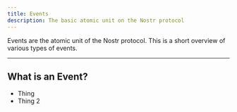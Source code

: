 ```yaml
---
title: Events
description: The basic atomic unit on the Nostr protocol
---
```


Events are the atomic unit of the Nostr protocol. This is a short overview of various types of events.

---

## What is an Event?

* Thing
* Thing 2